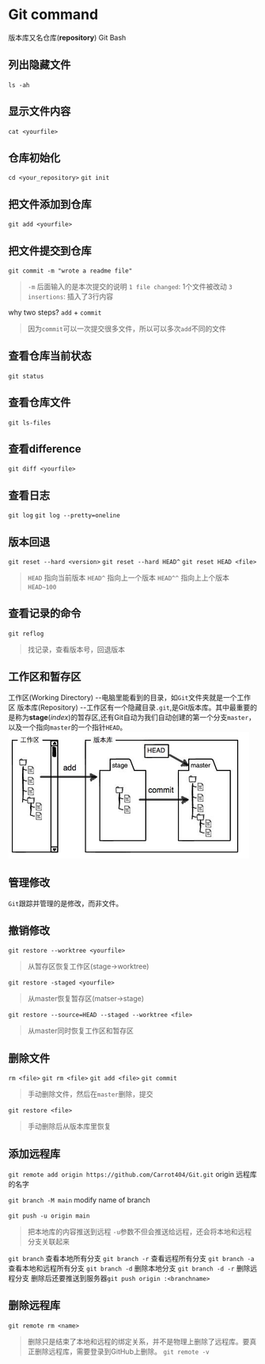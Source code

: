 # Git command

版本库又名仓库(**repository**)
Git Bash

## 列出隐藏文件
`ls -ah`

## 显示文件内容
`cat <yourfile>`

## 仓库初始化
`cd <your_repository>`
`git init`

## 把文件添加到仓库
`git add <yourfile>`

## 把文件提交到仓库
`git commit -m "wrote a readme file"`
> `-m` 后面输入的是本次提交的说明
> `1 file changed`: 1个文件被改动
> `3 insertions`: 插入了3行内容

why two steps? `add` + `commit`
> 因为`commit`可以一次提交很多文件，所以可以多次`add`不同的文件

## 查看仓库当前状态
`git status`

## 查看仓库文件
`git ls-files`

## 查看difference
`git diff <yourfile>`



## 查看日志
`git log`
`git log --pretty=oneline`

## 版本回退
`git reset --hard <version>`
`git reset --hard HEAD^`
`git reset HEAD <file>`
> `HEAD` 指向当前版本 `HEAD^` 指向上一个版本 `HEAD^^` 指向上上个版本 `HEAD~100`

## 查看记录的命令
`git reflog`
> 找记录，查看版本号，回退版本

## 工作区和暂存区
工作区(Working Directory) --电脑里能看到的目录，如`Git`文件夹就是一个工作区
版本库(Repository) --工作区有一个隐藏目录`.git`,是Git版本库。其中最重要的是称为**stage**(*index*)的暂存区,还有Git自动为我们自动创建的第一个分支`master`，以及一个指向`master`的一个指针`HEAD`。
![concept](concept1.jpg)

## 管理修改
`Git`跟踪并管理的是修改，而非文件。

## 撤销修改
`git restore --worktree <yourfile>`
> 从暂存区恢复工作区(stage->worktree)

`git restore -staged <yourfile>`
> 从master恢复暂存区(matser->stage)

`git restore --source=HEAD --staged --worktree <file>`
> 从master同时恢复工作区和暂存区

## 删除文件
`rm <file>`
`git rm <file>` `git add <file>`
`git commit`
> 手动删除文件，然后在`master`删除，提交

`git restore <file>`
> 手动删除后从版本库里恢复

## 添加远程库
`git remote add origin https://github.com/Carrot404/Git.git` origin 远程库的名字

`git branch -M main` modify name of branch

`git push -u origin main`
> 把本地库的内容推送到远程 `-u`参数不但会推送给远程，还会将本地和远程分支关联起来

`git branch` 查看本地所有分支
`git branch -r` 查看远程所有分支
`git branch -a` 查看本地和远程所有分支
`git branch -d` 删除本地分支
`git branch -d -r` 删除远程分支 删除后还要推送到服务器`git push origin :<branchname>`

## 删除远程库
`git remote rm <name>`
> 删除只是结束了本地和远程的绑定关系，并不是物理上删除了远程库。要真正删除远程库，需要登录到GitHub上删除。
`git remote -v`
